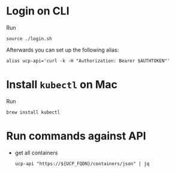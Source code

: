 Login on CLI
============

Run

    source ./login.sh

Afterwards you can set up the following alias:

    alias ucp-api='curl -k -H "Authorization: Bearer $AUTHTOKEN"'


Install `kubectl` on Mac
========================

Run

    brew install kubectl


Run commands against API
========================

* get all containers

   ```
   ucp-api "https://${UCP_FQDN}/containers/json" | jq
   ```
